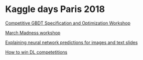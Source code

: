 # Kaggle days Paris 2018

[Competitive GBDT Specification and Optimization Workshop](https://github.com/lmassaron/kaggledays-2019-gbdt)

[March Madness workshop](https://www.kaggle.com/raddar/paris-madness)

[Explaining neural network predictions for images and text slides](https://docs.google.com/presentation/d/1WTcitA6jIFZtWAhBkgCXIOPDSA6fLK0Se1kVRTmCM_M/edit#slide=id.g4e3a208000_0_723)

[How to win DL competetitions](https://github.com/PavelOstyakov/pipeline)

